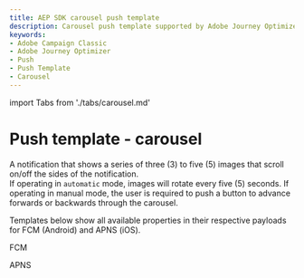 ```yaml
---
title: AEP SDK carousel push template
description: Carousel push template supported by Adobe Journey Optimizer and Adobe Campaign Classic mobile extensions.
keywords:
- Adobe Campaign Classic
- Adobe Journey Optimizer
- Push
- Push Template
- Carousel
---
```


import Tabs from './tabs/carousel.md'

# Push template - carousel

A notification that shows a series of three (3) to five (5) images that scroll on/off the sides of the notification. <br />If operating in `automatic` mode, images will rotate every five (5) seconds.  If operating in manual mode, the user is required to push a button to advance forwards or backwards through the carousel.

Templates below show all available properties in their respective payloads for FCM (Android) and APNS (iOS).
<br />
<TabsBlock orientation="horizontal" slots="heading, content" repeat="2"/>

FCM

<Tabs query="platform=fcm&template=carousel"/>

APNS

<Tabs query="platform=apns&template=carousel"/>
